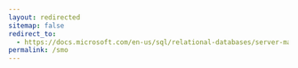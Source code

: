 ```yaml
---
layout: redirected
sitemap: false
redirect_to:
  - https://docs.microsoft.com/en-us/sql/relational-databases/server-management-objects-smo/smo-object-model-diagram
permalink: /smo
---
```

